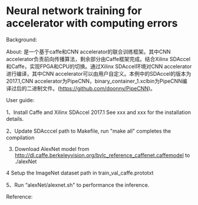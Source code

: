 # Neural network training for accelerator with computing errors

Background:

About: 是一个基于caffe和CNN accelerator的联合训练框架。其中CNN accelerator负责前向传播算法，剩余部分由Caffe框架完成。结合Xilinx SDAccel和Caffe，实现FPGA和CPU的切换。通过Xilinx SDAccel环境对CNN accelerator进行编译，其中CNN accelerator可以由用户自定义。本例中的SDAccel的版本为2017.1,CNN accelerator为PipeCNN，binary_container_1.xclbin为PipeCNN编译过后的二进制文件。(https://github.com/doonny/PipeCNN)。

User guide:

1、Install Caffe and Xilinx SDAccel 2017.1 See xxx and xxx for the installation details.

2、Update SDAcccel path to Makefile, run "make all" completes the compilation

3. Download AlexNet model from http://dl.caffe.berkeleyvision.org/bvlc_reference_caffenet.caffemodel to ./alexNet 

4 Setup the ImageNet dataset path in train_val_caffe.prototxt

5、Run “alexNet/alexnet.sh" to performance the inference.

Reference:

